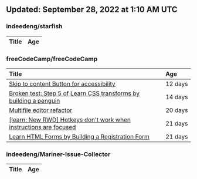 ## Updated: September 28, 2022 at 1:10 AM UTC


### indeedeng/starfish
|**Title**|**Age**|
|:----|:----|


### freeCodeCamp/freeCodeCamp
|**Title**|**Age**|
|:----|:----|
|[Skip to content Button for accessibility](https://github.com/freeCodeCamp/freeCodeCamp/issues/47523)|12&nbsp;days|
|[Broken test: Step 5 of Learn CSS transforms by building a penguin](https://github.com/freeCodeCamp/freeCodeCamp/issues/47513)|14&nbsp;days|
|[Multifile editor refactor](https://github.com/freeCodeCamp/freeCodeCamp/issues/47467)|20&nbsp;days|
|[[learn: New RWD] Hotkeys don't work when instructions are focused ](https://github.com/freeCodeCamp/freeCodeCamp/issues/47457)|21&nbsp;days|
|[Learn HTML Forms by Building a Registration Form](https://github.com/freeCodeCamp/freeCodeCamp/issues/47456)|21&nbsp;days|


### indeedeng/Mariner-Issue-Collector
|**Title**|**Age**|
|:----|:----|